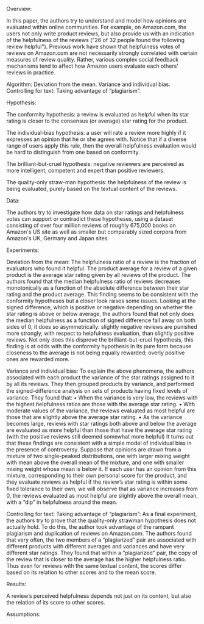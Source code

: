 Overview:

In this paper, the authors try to understand and model how opinions are evaluated within online communities. For example, on Amazon.com, the users not only write product reviews, but also provide us with an indication of the helpfulness of the reviews ("26 of 32 people found the following review helpful"). Previous work have shown that helpfulness votes of reviews on Amazon.com are not necessarily strongly correlated with certain measures of review quality. Rather, various complex social feedback mechanisms tend to affect how Amazon users evaluate each others' reviews in practice.


Algorithm:
Deviation from the mean.
Variance and individual bias. 
Controlling for text: Taking advantage of “plagiarism”. 


Hypothesis:

The conformity hypothesis: 
a review is evaluated as helpful when its star rating is closer to the consensus (or average) star rating for the product.

The individual-bias hypothesis: 
a user will rate a review more highly if it expresses an opinion that he or she agrees with. Notice that if a diverse range of users apply this rule, then the overall helpfulness evaluation would be hard to distinguish from one based on conformity.

The brilliant-but-cruel hypothesis: 
negative reviewers are perceived as more intelligent, competent and expert than positive reviewers.

The quality-only straw-man hypothesis: 
the helpfulness of the review is being evaluated, purely based on the textual content of the reviews.


Data:

The authors try to investigate how data on star ratings and helpfulness votes can support or contradict these hypotheses, using a dataset consisting of over four million reviews of roughly 675,000 books on Amazon's US site as well as smaller but comparably sized corpora from Amazon's UK, Germany and Japan sites.


Experiments:

Deviation from the mean:
The helpfulness ratio of a review is the fraction of evaluators who found it helpful. The product average for a review of a given product is the average star rating given by all reviews of the product. The authors found that the median helpfulness ratio of reviews decreases monotonically as a function of the absolute difference between their star rating and the product average. This finding seems to be consistent with the conformity hypotheses but a closer look raises some issues. Looking at the signed difference, which is positive or negative depending on whether the star rating is above or below average, the authors found that not only does the median helpfulness as a function of signed difference fall away on both sides of 0, it does so asymmetrically: slightly negative reviews are punished more strongly, with respect to helpfulness evaluation, than slightly positive reviews. Not only does this disprove the brilliant-but-cruel hypothesis, this finding is at odds with the conformity hypothesis in its pure form because closeness to the average is not being equally rewarded; overly positive ones are rewarded more.

Variance and individual bias:
To explain the above phenomena, the authors associated with each product the variance of the star ratings assigned to it by all its reviews. They then grouped products by variance, and performed the signed-difference analysis on sets of products having ﬁxed levels of variance. They found that:
• When the variance is very low, the reviews with the highest helpfulness ratios are those with the average star rating.
• With moderate values of the variance, the reviews evaluated as most helpful are those that are slightly above the average star rating.
• As the variance becomes large, reviews with star ratings both above and below the average are evaluated as more helpful than those that have the average star rating (with the positive reviews still deemed somewhat more helpful)
It turns out that these findings are consistent with a simple model of individual bias in the presence of controversy. Suppose that opinions are drawn from a mixture of two single-peaked distributions, one with larger mixing weight with mean above the overall mean of the mixture, and one with smaller mixing weight whose mean is below it. If each user has an opinion from this mixture, corresponding to their own personal score for the product, and they evaluate reviews as helpful if the review’s star rating is within some ﬁxed tolerance to their own, we will observe that as variance increases from 0, the reviews evaluated as most helpful are slightly above the overall mean, with a “dip” in helpfulness around the mean.

Controlling for text: Taking advantage of “plagiarism”:
As a final experiment, the authors try to prove that the quality-only strawman hypothesis does not actually hold. To do this, the author took advantage of the rampant plagiarism and duplication of reviews on Amazon.com. The authors found that very often, the two members of a “plagiarized” pair are associated with different products with different averages and variances and have very different star ratings. They found that within a “plagiarized” pair, the copy of the review that is closer to the average has the higher helpfulness ratio. Thus even for reviews with the same textual content, the scores differ based on its relation to other scores and to the mean score.


Results:

A review’s perceived helpfulness depends not just on its content, but also the relation of its score to other scores.


Assumptions:

